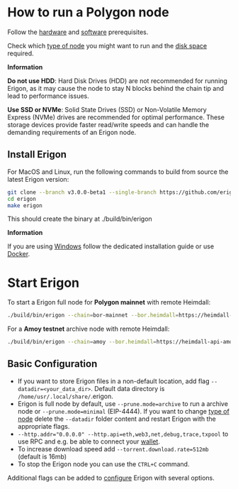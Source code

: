 # How to run a Polygon node

Follow the [hardware](/getting-started/hw-requirements.md) and [software](/getting-started/sw-requirements.md) prerequisites.

Check which [type of node](/basic/node.md) you might want to run and the [disk space](/basic/disk-space.md) required.

<div class="warning">

**Information**

**Do not use HDD**: Hard Disk Drives (HDD) are not recommended for running Erigon, as it may cause the node to stay N blocks behind the chain tip and lead to performance issues.

**Use SSD or NVMe**: Solid State Drives (SSD) or Non-Volatile Memory Express (NVMe) drives are recommended for optimal performance. These storage devices provide faster read/write speeds and can handle the demanding requirements of an Erigon node.
</div>

## Install Erigon​

For MacOS and Linux, run the following commands to build from source the latest Erigon version:

```bash
git clone --branch v3.0.0-beta1 --single-branch https://github.com/erigontech/erigon.git
cd erigon
make erigon
```

This should create the binary at ./build/bin/erigon

<div class="warning">

**Information**

If you are using [Windows](/installation/windows.md) follow the dedicated installation guide or use [Docker](/installation/docker.md).

</div>

# Start Erigon

To start a Erigon full node for **Polygon mainnet** with remote Heimdall:

```bash
./build/bin/erigon --chain=bor-mainnet --bor.heimdall=https://heimdall-api.polygon.technology
```

For a **Amoy testnet** archive node with remote Heimdall:

```bash
./build/bin/erigon --chain=amoy --bor.heimdall=https://heimdall-api-amoy.polygon.technology
```

## Basic Configuration​

- If you want to store Erigon files in a non-default location, add flag `--datadir=<your_data_dir>`. Default data directory is `/home/usr/.local/share/`.erigon.
- Erigon is full node by default, use `--prune.mode=archive` to run a archive node or `--prune.mode=minimal` (EIP-4444). If you want to change [type of node](/basic/node.md) delete the `--datadir` folder content and restart Erigon with the appropriate flags.
- `--http.addr="0.0.0.0" --http.api=eth,web3,net,debug,trace,txpool` to use RPC and e.g. be able to connect your [wallet](/basic/wallet.md).
- To increase download speed add `--torrent.download.rate=512mb` (default is 16mb)
- To stop the Erigon node you can use the `CTRL+C` command.

Additional flags can be added to [configure](/advanced/configuring.md) Erigon with several options.
